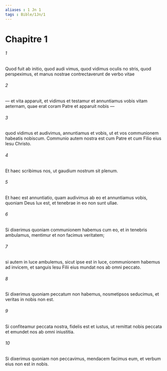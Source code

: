 ```yaml
---
aliases : 1 Jn 1
tags : Bible/1Jn/1
---
```


# Chapitre 1

###### 1
Quod fuit ab initio, quod audi vimus, quod vidimus oculis no stris, quod perspeximus, et manus nostrae contrectaverunt de verbo vitae 
###### 2
— et vita apparuit, et vidimus et testamur et annuntiamus vobis vitam aeternam, quae erat coram Patre et apparuit nobis — 
###### 3
quod vidimus et audivimus, annuntiamus et vobis, ut et vos communionem habeatis nobiscum. Communio autem nostra est cum Patre et cum Filio eius Iesu Christo. 
###### 4
Et haec scribimus nos, ut gaudium nostrum sit plenum. 
###### 5
Et haec est annuntiatio, quam audivimus ab eo et annuntiamus vobis, quoniam Deus lux est, et tenebrae in eo non sunt ullae.
###### 6
Si dixerimus quoniam communionem habemus cum eo, et in tenebris ambulamus, mentimur et non facimus veritatem; 
###### 7
si autem in luce ambulemus, sicut ipse est in luce, communionem habemus ad invicem, et sanguis Iesu Filii eius mundat nos ab omni peccato.
###### 8
Si dixerimus quoniam peccatum non habemus, nosmetipsos seducimus, et veritas in nobis non est. 
###### 9
Si confiteamur peccata nostra, fidelis est et iustus, ut remittat nobis peccata et emundet nos ab omni iniustitia. 
###### 10
Si dixerimus quoniam non peccavimus, mendacem facimus eum, et verbum eius non est in nobis.
